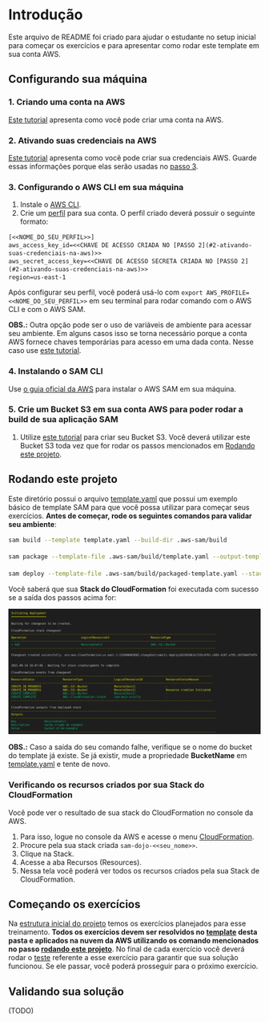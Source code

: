 # Introdução
Este arquivo de README foi criado para ajudar o estudante no setup inicial para começar os exercícios e para apresentar como rodar este template em sua conta AWS.

## Configurando sua máquina
### 1. Criando uma conta na AWS
[Este tutorial](https://aws.amazon.com/pt/premiumsupport/knowledge-center/create-and-activate-aws-account/) apresenta como você pode criar uma conta na AWS.

### 2. Ativando suas credenciais na AWS
[Este tutorial](https://docs.aws.amazon.com/pt_br/powershell/latest/userguide/pstools-appendix-sign-up.html) apresenta como você pode criar sua credenciais AWS. Guarde essas informações porque elas serão usadas no [passo 3](#3-configurando-o-aws-cli-em-sua-máquina).

### 3. Configurando o AWS CLI em sua máquina

1. Instale o [AWS CLI](https://docs.aws.amazon.com/pt_br/cli/latest/userguide/install-cliv2.html).
2. Crie um [perfil](https://docs.aws.amazon.com/pt_br/cli/latest/userguide/cli-configure-profiles.html) para sua conta. O perfil criado deverá possuir o seguinte formato:

```
[<<NOME_DO_SEU_PERFIL>>]
aws_access_key_id=<<CHAVE DE ACESSO CRIADA NO [PASSO 2](#2-ativando-suas-credenciais-na-aws)>>
aws_secret_access_key=<<CHAVE DE ACESSO SECRETA CRIADA NO [PASSO 2](#2-ativando-suas-credenciais-na-aws)>>
region=us-east-1
```

Após configurar seu perfil, você poderá usá-lo com `export AWS_PROFILE=<<NOME_DO_SEU_PERFIL>>` em seu terminal para rodar comando com o AWS CLI e com o AWS SAM.

**OBS.:** Outra opção pode ser o uso de variáveis de ambiente para acessar seu ambiente. Em alguns casos isso se torna necessário porque a conta AWS fornece chaves temporárias para acesso em uma dada conta. Nesse caso use [este tutorial](https://docs.aws.amazon.com/pt_br/cli/latest/userguide/cli-configure-envvars.html#envvars-set).

### 4. Instalando o SAM CLI
Use [o guia oficial da AWS](https://docs.aws.amazon.com/serverless-application-model/latest/developerguide/serverless-sam-cli-install.html) para instalar o AWS SAM em sua máquina.

### 5. Crie um Bucket S3 em sua conta AWS para poder rodar a build de sua aplicação SAM
1. Utilize [este tutorial](https://docs.aws.amazon.com/pt_br/AmazonS3/latest/userguide/creating-bucket.html) para criar seu Bucket S3. Você deverá utilizar este Bucket S3 toda vez que for rodar os passos mencionados em [Rodando este projeto](#rodando-este-projeto).

## Rodando este projeto
Este diretório possui o arquivo [template.yaml](./template.yaml) que possui um exemplo básico de template SAM para que você possa utilizar para começar seus exercícios. **Antes de começar, rode os seguintes comandos para validar seu ambiente**:

```sh
sam build --template template.yaml --build-dir .aws-sam/build

sam package --template-file .aws-sam/build/template.yaml --output-template-file .aws-sam/build/packaged-template.yaml --s3-bucket <bucket-criado-no-passo-5-de-configurando-minha-maquina> --s3-prefix <seu_nome>

sam deploy --template-file .aws-sam/build/packaged-template.yaml --stack-name sam-dojo-<seu_nome> --no-fail-on-empty-changeset --s3-prefix <seu_nome> --capabilities CAPABILITY_IAM CAPABILITY_NAMED_IAM
```

Você saberá que sua **Stack do CloudFormation** foi executada com sucesso se a saída dos passos acima for:

![resultado do deployment do template de exemplo](../imagens/resultado_deployment_do_template_de_examplo.png)

**OBS.:** Caso a saída do seu comando falhe, verifique se o nome do bucket do template já existe. Se já existir, mude a propriedade **BucketName** em [template.yaml](./template.yaml) e tente de novo.

### Verificando os recursos criados por sua Stack do CloudFormation
Você pode ver o resultado de sua stack do CloudFormation no console da AWS.
1. Para isso, logue no console da AWS e acesse o menu [CloudFormation](https://console.aws.amazon.com/cloudformation/home).
2. Procure pela sua stack criada `sam-dojo-<<seu_nome>>`.
3. Clique na Stack.
4. Acesse a aba Recursos (Resources).
5. Nessa tela você poderá ver todos os recursos criados pela sua Stack de CloudFormation.

## Começando os exercícios
Na [estrutura inicial do projeto](../README.md) temos os exercícios planejados para esse treinamento. **Todos os exercícios devem ser resolvidos no [template](./template.yaml) desta pasta e aplicados na nuvem da AWS utilizando os comando mencionados no passo [rodando este projeto](#rodando-este-projeto)**. No final de cada exercício você deverá rodar o [teste](#validando-sua-solução) referente a esse exercício para garantir que sua solução funcionou. Se ele passar, você poderá prosseguir para o próximo exercício.

## Validando sua solução
(TODO)